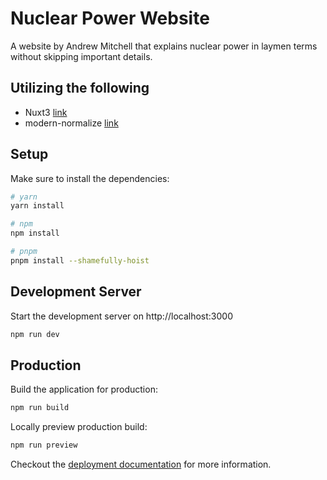 # Nuclear Power Website

A website by Andrew Mitchell that explains nuclear power in laymen terms without skipping important details.

## Utilizing the following

- Nuxt3 [link](https://v3.nuxtjs.org)
- modern-normalize [link](https://github.com/sindresorhus/modern-normalize)

## Setup

Make sure to install the dependencies:

```bash
# yarn
yarn install

# npm
npm install

# pnpm
pnpm install --shamefully-hoist
```

## Development Server

Start the development server on http://localhost:3000

```bash
npm run dev
```

## Production

Build the application for production:

```bash
npm run build
```

Locally preview production build:

```bash
npm run preview
```

Checkout the [deployment documentation](https://v3.nuxtjs.org/docs/deployment) for more information.
